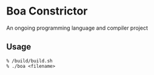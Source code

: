 # Boa Constrictor 

An ongoing programming language and compiler project

## Usage
```
% /build/build.sh
% ./boa <filename>
```
